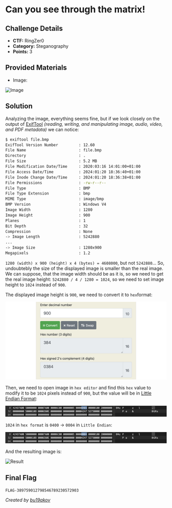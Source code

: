 # Can you see through the matrix!

## Challenge Details 

- **CTF:** RingZer0
- **Category:** Steganography
- **Points:** 3

## Provided Materials

- Image:

![Image](./file.bmp)

## Solution

Analyzing the image, everything seems fine, but if we look closely on the output of [ExifTool](https://en.wikipedia.org/wiki/ExifTool) *(reading, writing, and manipulating image, audio, video, and PDF metadata)* we can notice:

```sh
$ exiftool file.bmp 
ExifTool Version Number         : 12.60
File Name                       : file.bmp
Directory                       : .
File Size                       : 5.2 MB
File Modification Date/Time     : 2020:03:16 14:01:00+01:00
File Access Date/Time           : 2024:01:20 18:36:40+01:00
File Inode Change Date/Time     : 2024:01:20 18:36:38+01:00
File Permissions                : -rw-r--r--
File Type                       : BMP
File Type Extension             : bmp
MIME Type                       : image/bmp
BMP Version                     : Windows V4
Image Width                     : 1280
Image Height                    : 900
Planes                          : 1
Bit Depth                       : 32
Compression                     : None
-> Image Length                 : 5242880
...
-> Image Size                   : 1280x900
Megapixels                      : 1.2
```

`1280 (width) x 900 (height) x 4 (bytes) = 4608000`, but not `5242880`... So, undoubtebly the size of the displayed image is smaller than the real image. We can suppose, that the image width should be as it is, so we need to get the real image height: `5242880 / 4 / 1280 = 1024`, so we need to set image height to `1024` instead of `900`.

The displayed image height is `900`, we need to convert it to `hex`format:

![Hex](./hex.jpg)

Then, we need to open image in `hex editor` and find this `hex` value to modify it to be `1024` pixels instead of `900`, but the value will be in [Little Endian Format](https://www.geeksforgeeks.org/little-and-big-endian-mystery/):

![Editor](./editor.jpg)

`1024` in `hex format` is `0400` -> `0004` in `Little Endian`:

![Modified](./modified.jpg)

And the resulting image is:

![Result](./result.bmp)


## Final Flag

`FLAG-389759012798546789230572903`

*Created by [bu19akov](https://github.com/bu19akov)*

